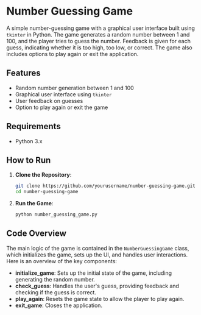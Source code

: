 # Number Guessing Game

A simple number-guessing game with a graphical user interface built using `tkinter` in Python. The game generates a random number between 1 and 100, and the player tries to guess the number. Feedback is given for each guess, indicating whether it is too high, too low, or correct. The game also includes options to play again or exit the application.

## Features

- Random number generation between 1 and 100
- Graphical user interface using `tkinter`
- User feedback on guesses
- Option to play again or exit the game

## Requirements

- Python 3.x

## How to Run

1. **Clone the Repository**:

    ```bash
    git clone https://github.com/yourusername/number-guessing-game.git
    cd number-guessing-game
    ```

2. **Run the Game**:

    ```bash
    python number_guessing_game.py
    ```

## Code Overview

The main logic of the game is contained in the `NumberGuessingGame` class, which initializes the game, sets up the UI, and handles user interactions. Here is an overview of the key components:

- **initialize_game**: Sets up the initial state of the game, including generating the random number.
- **check_guess**: Handles the user's guess, providing feedback and checking if the guess is correct.
- **play_again**: Resets the game state to allow the player to play again.
- **exit_game**: Closes the application.
